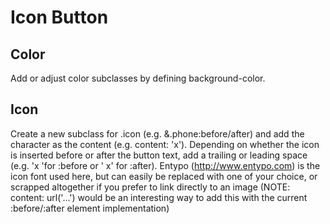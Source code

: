 # Icon Button

## Color
Add or adjust color subclasses by defining background-color.

## Icon
Create a new subclass for .icon (e.g. &.phone:before/after) and add the character as the content (e.g. content: 'x'). Depending on whether the icon is inserted before or after the button text, add a trailing or leading space (e.g. 'x 'for :before or ' x' for :after). Entypo (http://www.entypo.com) is the icon font used here, but can easily be replaced with one of your choice, or scrapped altogether if you prefer to link directly to an image (NOTE: content: url('...') would be an interesting way to add this with the current :before/:after element implementation)
